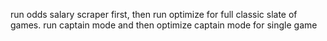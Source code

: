run odds salary scraper first, then run optimize for full classic slate of games. run captain mode and then optimize captain mode for single game
